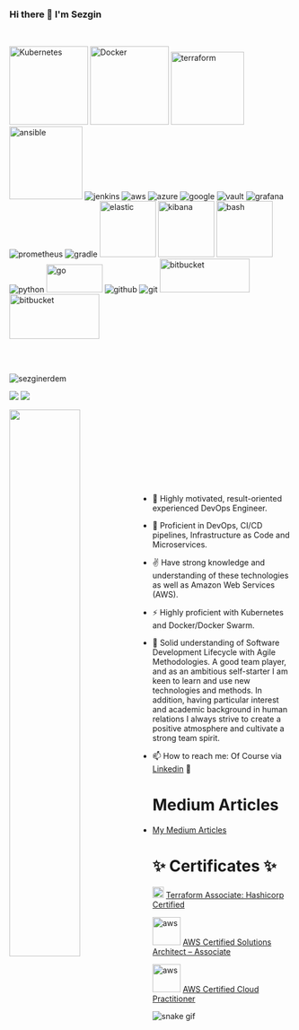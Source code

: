 ### Hi there 👋 I'm Sezgin

<br>

<p align="left">
  <img src="https://www.vectorlogo.zone/logos/kubernetes/kubernetes-ar21.svg" alt="Kubernetes" width="140"/>
  <img src="https://www.vectorlogo.zone/logos/docker/docker-ar21.svg" alt="Docker" width="140"/>
  <img src="https://www.vectorlogo.zone/logos/terraformio/terraformio-ar21.svg" alt="terraform" width="130"/>
  <img src="https://www.vectorlogo.zone/logos/ansible/ansible-ar21.svg" alt="ansible" width="130"/>
  <img src="https://www.vectorlogo.zone/logos/jenkins/jenkins-ar21.svg" alt="jenkins"/>
  <img src="https://www.vectorlogo.zone/logos/amazon_aws/amazon_aws-ar21.svg" alt="aws"/>
  <img src="https://www.vectorlogo.zone/logos/microsoft_azure/microsoft_azure-ar21.svg" alt="azure"/>
  <img src="https://www.vectorlogo.zone/logos/google_cloud/google_cloud-ar21.svg" alt="google"/>
  <img src="https://www.vectorlogo.zone/logos/vaultproject/vaultproject-ar21.svg" alt="vault"/>
  <img src="https://www.vectorlogo.zone/logos/grafana/grafana-ar21.svg" alt="grafana"/>
  <img src="https://www.vectorlogo.zone/logos/prometheusio/prometheusio-ar21.svg" alt="prometheus"/>
  <img src="https://www.vectorlogo.zone/logos/gradle/gradle-ar21.svg" alt="gradle"/>
  
  <img src="https://www.vectorlogo.zone/logos/elastic/elastic-ar21.svg" alt="elastic" width="100"/>
  <img src="https://www.vectorlogo.zone/logos/elasticco_kibana/elasticco_kibana-ar21.svg" alt="kibana" width="100"/>
  <img src="https://www.vectorlogo.zone/logos/gnu_bash/gnu_bash-official.svg" alt="bash" width="100"/>
  <img src="https://www.vectorlogo.zone/logos/python/python-ar21.svg" alt="python"/>
  <img src="https://www.vectorlogo.zone/logos/golang/golang-official.svg" alt="go" width="100" height="50" />

  <img src="https://www.vectorlogo.zone/logos/github/github-ar21.svg" alt="github" />
  <img src="https://www.vectorlogo.zone/logos/git-scm/git-scm-ar21.svg" alt="git" />
  <img src="https://www.vectorlogo.zone/logos/bitbucket/bitbucket-official.svg" alt="bitbucket" width="160" height="60" />
  <img src="https://www.vectorlogo.zone/logos/atlassian_jira/atlassian_jira-ar21.svg" alt="bitbucket" width="160" height="80" />

</p>

<br>
<br>

<p align="left"> <img src="https://komarev.com/ghpvc/?username=sezginerdem" alt="sezginerdem" /> </p>

[![](https://img.shields.io/badge/linkedin-%230077B5.svg?&style=for-the-badge&logo=linkedin&logoColor=white)](https://www.linkedin.com/in/sezginerdem/)
[![](https://img.shields.io/badge/medium-%2312100E.svg?&style=for-the-badge&logo=medium&logoColor=white)](https://serdem.medium.com/)

<img src="https://github-readme-stats.vercel.app/api?username=sezginerdem&show_icons=true&theme=vision-friendly-dark" align='left' width="50%">

<br><br><br><br><br><br><br><br>


- 🔭 Highly motivated, result-oriented experienced DevOps Engineer.
- 🌱 Proficient in DevOps, CI/CD pipelines, Infrastructure as Code and Microservices.
- ✌ Have strong knowledge and understanding of these technologies as well as Amazon Web Services (AWS). 
- ⚡ Highly proficient with Kubernetes and Docker/Docker Swarm.
- 👯 Solid understanding of Software Development Lifecycle with Agile Methodologies. A good team player, and as an ambitious self-starter I am keen to learn and use new technologies and methods. In addition, having particular interest and academic background in human relations I always strive to create a positive atmosphere and cultivate a strong team spirit.

- 📫 How to reach me: Of Course via [Linkedin](https://www.linkedin.com/in/sezginerdem/) 👀

# Medium Articles

- [My Medium Articles](https://serdem.medium.com/)

# ✨ Certificates ✨ 

<img src="https://www.vectorlogo.zone/logos/terraformio/terraformio-icon.svg" alt="terraform" width="20"/> [Terraform Associate: Hashicorp Certified](https://www.credly.com/earner/earned/badge/4b4b50bb-c8c4-4a65-a65f-be4bb1b73df0)

<img src="https://www.vectorlogo.zone/logos/amazon_aws/amazon_aws-ar21.svg" alt="aws" width="50"/> [AWS Certified Solutions Architect – Associate](https://www.credly.com/earner/earned/badge/f2d275ff-a222-4d7a-bd75-588022e95be6)

<img src="https://www.vectorlogo.zone/logos/amazon_aws/amazon_aws-ar21.svg" alt="aws" width="50"/> [AWS Certified Cloud Practitioner](https://www.credly.com/earner/earned/badge/f0e35d94-ecbe-44ff-abd6-e3d117b7d7a6)



![snake gif](https://github.com/sezginerdem/sezginerdem/blob/output/github-contribution-grid-snake.gif)

